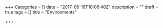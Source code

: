 +++
Categories = []
date = "2017-06-16T10:06:40Z"
description = ""
draft = true
tags = []
title = "Environments"

+++
